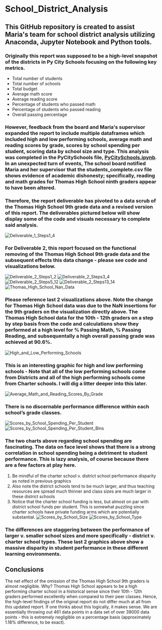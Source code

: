 # School_District_Analysis
## This GitHub repository is created to assist Maria's team for school district analysis utilizing Anaconda, Jupyter Notebook and Python tools.  
### Originally this report was supposed to be a high-level snapshot of the districts in Py City Schools focusing on the following key metrics.
- Total number of students
- Total number of schools
- Total budget
- Average math score
- Average reading score
- Percentage of students who passed math
- Percentage of students who passed reading
- Overall passing percentage
### However, feedback from the board and Maria's supervisor expanded the report to include multiple dataframes which included high and low performing schools, average math and reading scores by grade, scores by school spending per student, scoring data by school size and type.  This analysis was completed in the PyCitySchools file, [PyCitySchools.ipynb](PyCitySchools.ipynb).  In an unexpected turn of events, The school board notified Maria and her supervisor that the students_complete.csv file shows evidence of academic dishonesty; specifically, reading and math grades for Thomas High School ninth graders appear to have been altered.  

### Therefore, the report deliverable has pivoted to a data scrub of the Thomas High School 9th grade data and a revised version of this report.  The deliverables pictured below will show display some of the code and visuals necessary to complete said analysis.
![Deliverable_1_Steps1_4](Deliverable_1_Steps1_4.jpg)
### For Deliverable 2, this report focused on the functional removing of the Thomas High School 9th grade data and the subsequent effects this data change - please see code and visualizations below.
![Deliverable_2_Steps1_2](Deliverable_2_Steps1_2.jpg)
![Deliverable_2_Steps3_4](Deliverable_2_Steps3_4.jpg)
![Deliverable_2_Steps5_12](Deliverable_2_Steps5_12.jpg)
![Deliverable_2_Steps13_14](Deliverable_2_Steps13_14.jpg)
![Thomas_High_School_Nan_Data](Thomas_High_School_Nan_Data.jpg)
### Please reference last 2 visualizations above.  Note the change for Thomas High School data was due to the NaN insertions for the 9th graders on the visualization directly above.  The Thomas High School data for the 10th - 12th graders on a step by step basis from the code and calculations show they performed at a high level for % Passing Math, % Passing Reading, and subsequentally a high overall passing grade was achieved at 90.6%.
![High_and_Low_Performing_Schools](High_and_Low_Performing_Schools.jpg)
### This is an interesting graphic for high and low performing schools - Note that all of the low performing schools come from Districts and all of the high performing schools come from Charter schools.  I will dig a litter deeper into this later.
![Average_Math_and_Reading_Scores_By_Grade](Average_Math_and_Reading_Scores_By_Grade.jpg)
### There is no discernable performance difference within each school’s grade classes.
![Scores_by_School_Spending_Per_Student](Scores_by_School_Spending_Per_Student.jpg)
![Scores_by_School_Spending_Per_Student_Bins](Scores_by_School_Spending_Per_Student_Bins.jpg)
### The two charts above regarding school spending are fascinating.  The data on face level shows that there is a strong correlation in school spending being a detriment to student performance.  This is lazy analysis, of course because there are a few factors at play here.
1.	Be mindful of the charter school v. district school performance disparity as noted in previous graphics
2.	Also note the district schools tend to be much larger, and thus teaching resources are spread much thinner and class sizes are much larger in these district schools
3.	Notice that the charter school funding is less, but almost on par with district school funds per student.  This is somewhat puzzling since charter schools have private funding arms which are potentially substantial.
![Scores_by_School_Size](Scores_by_School_Size.jpg)
![Scores_by_School_Type](Scores_by_School_Type.jpg)
### The differences are staggering between the performance of larger v. smaller school sizes and more specifically - district v. charter school types.  These last 2 graphics above show a massive disparity in student performance in these different learning environments.
## Conclusions
The net effect of the omission of the Thomas High School 9th graders is almost negligible. Why? Thomas High School appears to be a high performing charter school in a historical sense since their 10th - 12th graders performed excellently when compared to their peer classes.  Hence, the high-level findings of the original report do not differ much at all from this updated report.  If one thinks about this logically, it makes sense.  We are essentially throwing out 461 data points in a data set of over 39000 data points - this is extremely negligible on a percentage basis (approximately 1.18% difference, to be exact).
